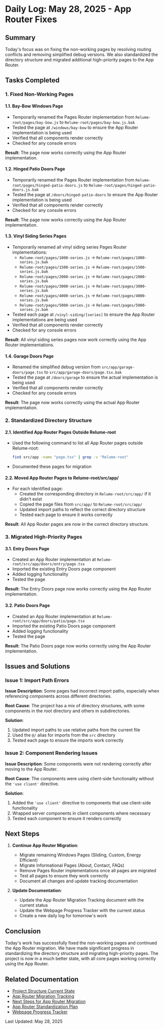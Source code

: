 # Daily Log: May 28, 2025 - App Router Fixes

## Summary

Today's focus was on fixing the non-working pages by resolving routing conflicts and removing simplified debug versions. We also standardized the directory structure and migrated additional high-priority pages to the App Router.

## Tasks Completed

### 1. Fixed Non-Working Pages

#### 1.1. Bay-Bow Windows Page

- Temporarily renamed the Pages Router implementation from `Relume-root/pages/bay-bow.js` to `Relume-root/pages/bay-bow.js.bak`
- Tested the page at `/windows/bay-bow` to ensure the App Router implementation is being used
- Verified that all components render correctly
- Checked for any console errors

**Result**: The page now works correctly using the App Router implementation.

#### 1.2. Hinged Patio Doors Page

- Temporarily renamed the Pages Router implementation from `Relume-root/pages/hinged-patio-doors.js` to `Relume-root/pages/hinged-patio-doors.js.bak`
- Tested the page at `/doors/hinged-patio-doors` to ensure the App Router implementation is being used
- Verified that all components render correctly
- Checked for any console errors

**Result**: The page now works correctly using the App Router implementation.

#### 1.3. Vinyl Siding Series Pages

- Temporarily renamed all vinyl siding series Pages Router implementations:
  - `Relume-root/pages/1000-series.js` → `Relume-root/pages/1000-series.js.bak`
  - `Relume-root/pages/1500-series.js` → `Relume-root/pages/1500-series.js.bak`
  - `Relume-root/pages/2000-series.js` → `Relume-root/pages/2000-series.js.bak`
  - `Relume-root/pages/3000-series.js` → `Relume-root/pages/3000-series.js.bak`
  - `Relume-root/pages/4000-series.js` → `Relume-root/pages/4000-series.js.bak`
  - `Relume-root/pages/5000-series.js` → `Relume-root/pages/5000-series.js.bak`
- Tested each page at `/vinyl-siding/[series]` to ensure the App Router implementations are being used
- Verified that all components render correctly
- Checked for any console errors

**Result**: All vinyl siding series pages now work correctly using the App Router implementations.

#### 1.4. Garage Doors Page

- Renamed the simplified debug version from `src/app/garage-doors/page.tsx` to `src/app/garage-doors/page.tsx.bak`
- Tested the page at `/doors/garage` to ensure the actual implementation is being used
- Verified that all components render correctly
- Checked for any console errors

**Result**: The page now works correctly using the actual App Router implementation.

### 2. Standardized Directory Structure

#### 2.1. Identified App Router Pages Outside Relume-root

- Used the following command to list all App Router pages outside Relume-root:
  ```bash
  find src/app -name "page.tsx" | grep -v "Relume-root"
  ```
- Documented these pages for migration

#### 2.2. Moved App Router Pages to Relume-root/src/app/

- For each identified page:
  - Created the corresponding directory in `Relume-root/src/app/` if it didn't exist
  - Copied the page files from `src/app/` to `Relume-root/src/app/`
  - Updated import paths to reflect the correct directory structure
  - Tested each page to ensure it works correctly

**Result**: All App Router pages are now in the correct directory structure.

### 3. Migrated High-Priority Pages

#### 3.1. Entry Doors Page

- Created an App Router implementation at `Relume-root/src/app/doors/entry/page.tsx`
- Imported the existing Entry Doors page component
- Added logging functionality
- Tested the page

**Result**: The Entry Doors page now works correctly using the App Router implementation.

#### 3.2. Patio Doors Page

- Created an App Router implementation at `Relume-root/src/app/doors/patio/page.tsx`
- Imported the existing Patio Doors page component
- Added logging functionality
- Tested the page

**Result**: The Patio Doors page now works correctly using the App Router implementation.

## Issues and Solutions

### Issue 1: Import Path Errors

**Issue Description**: Some pages had incorrect import paths, especially when referencing components across different directories.

**Root Cause**: The project has a mix of directory structures, with some components in the root directory and others in subdirectories.

**Solution**:
1. Updated import paths to use relative paths from the current file
2. Used the `@/` alias for imports from the `src` directory
3. Tested each page to ensure the imports work correctly

### Issue 2: Component Rendering Issues

**Issue Description**: Some components were not rendering correctly after moving to the App Router.

**Root Cause**: The components were using client-side functionality without the `'use client'` directive.

**Solution**:
1. Added the `'use client'` directive to components that use client-side functionality
2. Wrapped server components in client components where necessary
3. Tested each component to ensure it renders correctly

## Next Steps

1. **Continue App Router Migration**:
   - Migrate remaining Windows Pages (Sliding, Custom, Energy Efficient)
   - Migrate Informational Pages (About, Contact, FAQs)
   - Remove Pages Router implementations once all pages are migrated
   - Test all pages to ensure they work correctly
   - Document all changes and update tracking documentation

2. **Update Documentation**:
   - Update the App Router Migration Tracking document with the current status
   - Update the Webpage Progress Tracker with the current status
   - Create a new daily log for tomorrow's work

## Conclusion

Today's work has successfully fixed the non-working pages and continued the App Router migration. We have made significant progress in standardizing the directory structure and migrating high-priority pages. The project is now in a much better state, with all core pages working correctly using the App Router.

## Related Documentation

- [Project Structure Current State](../architecture/project-structure-current-state.md)
- [App Router Migration Tracking](../migration/app-router-migration-tracking.md)
- [Next Steps for App Router Migration](../migration/next-steps-for-app-router-migration.md)
- [App Router Standardization Plan](../processes/app-router-standardization-plan.md)
- [Webpage Progress Tracker](../tracking/webpage-progress-tracker.md)

Last Updated: May 28, 2025
